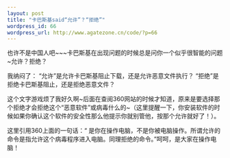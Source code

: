 ```yaml
--- 
layout: post
title: "卡巴斯基said“允许”？“拒绝”"
wordpress_id: 66
wordpress_url: http://www.agatezone.cn/code/?p=66
---
```

也许不是中国人吧~~~卡巴斯基在出现问题的时候总是问你一个似乎很智能的问题~允许？拒绝？

我纳闷了：
“允许”是允许卡巴斯基阻止下载，还是允许恶意文件执行？
“拒绝”是拒绝卡巴斯基阻止，还是拒绝恶意文件？

这个文字游戏烦了我好久啊~后面在查阅360网站的时候才知道，原来是要选择那个拒绝才会拒绝这个“恶意软件”或病毒什么的~（这里提醒一下，你安装软件的时候如果你确认这个软件的安全性那么他提示你就别管他，按那个允许就好了！）。

这里引用360上面的一句话：“                                 是你在操作电脑，不是你被电脑操作。所谓允许的命令是指允许这个病毒程序进入电脑。同理拒绝的命令。”呵呵，是大家在操作电脑！
